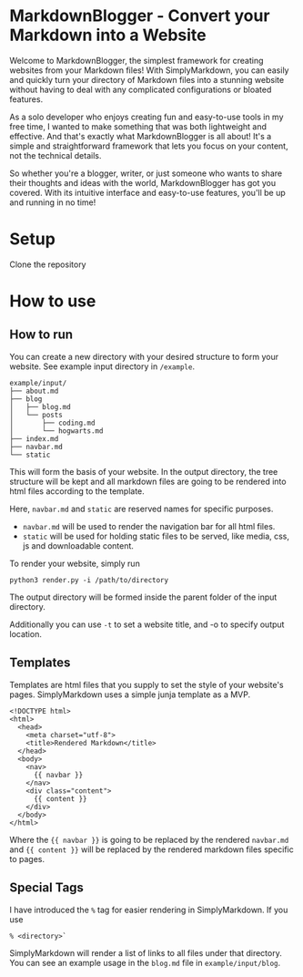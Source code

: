# MarkdownBlogger - Convert your Markdown into a Website

Welcome to MarkdownBlogger, the simplest framework for creating websites from your Markdown files! With SimplyMarkdown, you can easily and quickly turn your directory of Markdown files into a stunning website without having to deal with any complicated configurations or bloated features.

As a solo developer who enjoys creating fun and easy-to-use tools in my free time, I wanted to make something that was both lightweight and effective. And that's exactly what MarkdownBlogger is all about! It's a simple and straightforward framework that lets you focus on your content, not the technical details.

So whether you're a blogger, writer, or just someone who wants to share their thoughts and ideas with the world, MarkdownBlogger has got you covered. With its intuitive interface and easy-to-use features, you'll be up and running in no time!

# Setup

Clone the repository

# How to use

## How to run

You can create a new directory with your desired structure to form your website. See example input directory in `/example`.

```
example/input/
├── about.md
├── blog
│   ├── blog.md
│   └── posts
│       ├── coding.md
│       └── hogwarts.md
├── index.md
├── navbar.md
└── static
```

This will form the basis of your website. In the output directory, the tree structure will be kept and all markdown files are going to be rendered into html files according to the template.


Here, `navbar.md` and `static` are reserved names for specific purposes. 
- `navbar.md` will be used to render the navigation bar for all html files. 
- `static` will be used for holding static files to be served, like media, css, js and downloadable content.

To render your website, simply run 

```
python3 render.py -i /path/to/directory
```

The output directory will be formed inside the parent folder of the input directory.

Additionally you can use `-t` to set a website title, and -o to specify output location.

## Templates

Templates are html files that you supply to set the style of your website's pages. SimplyMarkdown uses a simple junja template as a MVP.

```
<!DOCTYPE html>
<html>
  <head>
    <meta charset="utf-8">
    <title>Rendered Markdown</title>
  </head>
  <body>
    <nav>
      {{ navbar }}
    </nav>
    <div class="content">
      {{ content }}
    </div>
  </body>
</html>
```

Where the `{{ navbar }}` is going to be replaced by the rendered `navbar.md` and `{{ content }}` will be replaced by the rendered markdown files specific to pages.

## Special Tags

I have introduced the `%` tag for easier rendering in SimplyMarkdown. If you use 
```
% <directory>`
```
SimplyMarkdown will render a list of links to all files under that directory. You can see an example usage in the `blog.md` file in `example/input/blog`.
